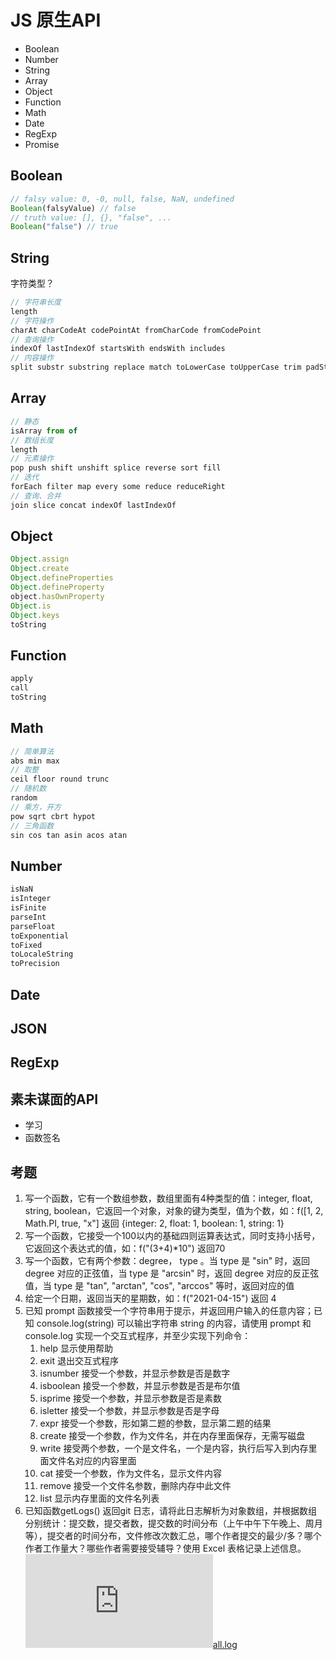 # JS 原生API
* Boolean
* Number
* String
* Array
* Object
* Function
* Math
* Date
* RegExp
* Promise

## Boolean
```js
// falsy value: 0, -0, null, false, NaN, undefined
Boolean(falsyValue) // false
// truth value: [], {}, "false", ...
Boolean("false") // true
```
## String
字符类型？
```js
// 字符串长度
length
// 字符操作
charAt charCodeAt codePointAt fromCharCode fromCodePoint
// 查询操作
indexOf lastIndexOf startsWith endsWith includes
// 内容操作
split substr substring replace match toLowerCase toUpperCase trim padStart padEnd
```
## Array
```js
// 静态
isArray from of
// 数组长度
length
// 元素操作
pop push shift unshift splice reverse sort fill
// 迭代
forEach filter map every some reduce reduceRight
// 查询、合并
join slice concat indexOf lastIndexOf
```

## Object
```js
Object.assign
Object.create
Object.defineProperties
Object.defineProperty
object.hasOwnProperty
Object.is
Object.keys
toString
```

## Function
```js
apply
call
toString
```

## Math
```js
// 简单算法
abs min max
// 取整
ceil floor round trunc
// 随机数
random
// 乘方，开方
pow sqrt cbrt hypot
// 三角函数
sin cos tan asin acos atan
```

## Number
```js
isNaN
isInteger
isFinite
parseInt
parseFloat
toExponential
toFixed
toLocaleString
toPrecision
```

## Date
## JSON
## RegExp

## 素未谋面的API
* 学习
* 函数签名

## 考题
1. 写一个函数，它有一个数组参数，数组里面有4种类型的值：integer, float, string, boolean，它返回一个对象，对象的键为类型，值为个数，如：f([1, 2, Math.PI, true, "x"] 返回 {integer: 2, float: 1, boolean: 1, string: 1}
2. 写一个函数，它接受一个100以内的基础四则运算表达式，同时支持小括号，它返回这个表达式的值，如：f("(3+4)*10") 返回70
3. 写一个函数，它有两个参数：degree， type  。当 type 是  "sin" 时，返回 degree 对应的正弦值，当 type 是 "arcsin" 时，返回 degree 对应的反正弦值，当 type 是 "tan", "arctan", "cos", "arccos" 等时，返回对应的值
4. 给定一个日期，返回当天的星期数，如：f("2021-04-15") 返回 4
5. 已知 prompt 函数接受一个字符串用于提示，并返回用户输入的任意内容；已知 console.log(string) 可以输出字符串 string 的内容，请使用 prompt 和 console.log 实现一个交互式程序，并至少实现下列命令：
    1. help  显示使用帮助
    2. exit   退出交互式程序
    3. isnumber   接受一个参数，并显示参数是否是数字
    4. isboolean  接受一个参数，并显示参数是否是布尔值
    5. isprime      接受一个参数，并显示参数是否是素数
    6. isletter       接受一个参数，并显示参数是否是字母
    7. expr           接受一个参数，形如第二题的参数，显示第二题的结果
    8. create        接受一个参数，作为文件名，并在内存里面保存，无需写磁盘
    9. write          接受两个参数，一个是文件名，一个是内容，执行后写入到内存里面文件名对应的内容里面
    10. cat             接受一个参数，作为文件名，显示文件内容
    11. remove      接受一个文件名参数，删除内存中此文件
    12. list              显示内存里面的文件名列表
6. 已知函数getLogs() 返回git 日志，请将此日志解析为对象数组，并根据数组分别统计：提交数，提交者数，提交数的时间分布（上午中午下午晚上、周月等），提交者的时间分布，文件修改次数汇总，哪个作者提交的最少/多？哪个作者工作量大？哪些作者需要接受辅导？使用 Excel 表格记录上述信息。
![](http://192.168.0.161:4999/server/index.php?s=/api/attachment/visitFile/sign/a641c04bd78ce374ac1c4d16d38f7689)[all.log](http://192.168.0.161:4999/server/index.php?s=/api/attachment/visitFile/sign/e0a37d7885fb6563abb7c03e34ab7c73 "[all.log")